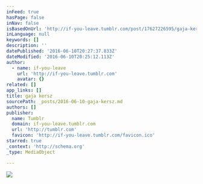 ```yaml
---
inFeed: true
hasPage: false
inNav: false
isBasedOnUrl: 'http://if-you-leave.tumblr.com/post/17627226595/gaja-kersz'
inLanguage: null
keywords: []
description: ''
datePublished: '2016-06-10T20:27:37.833Z'
dateModified: '2016-06-10T20:25:12.113Z'
author:
  - name: if-you-leave
    url: 'http://if-you-leave.tumblr.com'
    avatar: {}
related: []
app_links: []
title: gaja kersz
sourcePath: _posts/2016-06-10-gaja-kersz.md
authors: []
publisher:
  name: Tumblr
  domain: if-you-leave.tumblr.com
  url: 'http://tumblr.com'
  favicon: 'http://if-you-leave.tumblr.com/favicon.ico'
starred: true
_context: 'http://schema.org'
_type: MediaObject

---
```

<article style=""><img src="https://s3-us-west-2.amazonaws.com/the-grid-img/p/bee5dd35cdab8313f3e9721b0a4e0da6cd73e4a9.jpg" /></article>